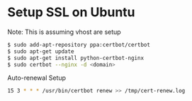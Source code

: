 # Setup SSL on Ubuntu
Note: This is assuming vhost are setup

```bash
$ sudo add-apt-repository ppa:certbot/certbot
$ sudo apt-get update
$ sudo apt-get install python-certbot-nginx
$ sudo certbot --nginx -d <domain>
```

Auto-renewal Setup
```bash
15 3 * * * /usr/bin/certbot renew >> /tmp/cert-renew.log
```
